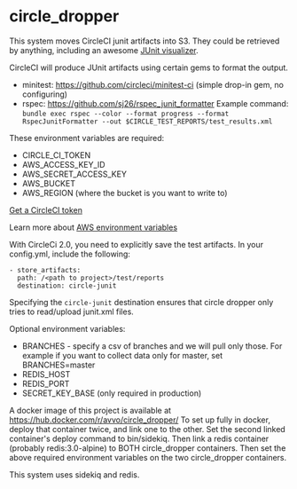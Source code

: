 # circle_dropper

This system moves CircleCI junit artifacts into S3.  They could be retrieved by anything, including an awesome [JUnit visualizer](https://github.com/avvo/junit_visualizer).

CircleCI will produce JUnit artifacts using certain gems to format the output.

 * minitest: https://github.com/circleci/minitest-ci (simple drop-in gem, no configuring)
 * rspec: https://github.com/sj26/rspec_junit_formatter
    Example command: `bundle exec rspec --color --format progress --format RspecJunitFormatter --out $CIRCLE_TEST_REPORTS/test_results.xml`

These environment variables are required:

* CIRCLE_CI_TOKEN
* AWS_ACCESS_KEY_ID
* AWS_SECRET_ACCESS_KEY
* AWS_BUCKET
* AWS_REGION (where the bucket is you want to write to)

[Get a CircleCI token](https://circleci.com/account/api)

Learn more about [AWS environment variables](https://github.com/aws/aws-sdk-ruby)

With CircleCi 2.0, you need to explicitly save the test artifacts. In your config.yml, include the following:
```
- store_artifacts:
  path: /<path to project>/test/reports
  destination: circle-junit
```
Specifying the `circle-junit` destination ensures that circle dropper only tries to read/upload junit.xml files.

Optional environment variables:

* BRANCHES - specify a csv of branches and we will pull only those.  For example if you want to collect data only for master, set BRANCHES=master
* REDIS_HOST
* REDIS_PORT
* SECRET_KEY_BASE (only required in production)

A docker image of this project is available at https://hub.docker.com/r/avvo/circle_dropper/
To set up fully in docker, deploy that container twice, and link one to the other.  Set the second linked container's deploy command to bin/sidekiq.  Then link a redis container (probably redis:3.0-alpine) to BOTH circle_dropper containers.  Then set the above required environment variables on the two circle_dropper containers.

This system uses sidekiq and redis.

